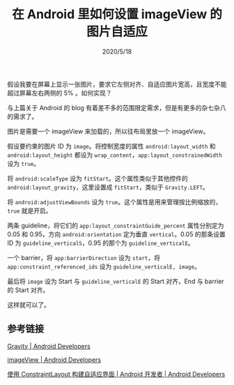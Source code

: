 ﻿---
title: 在 Android 里如何设置 imageView 的图片自适应
date: 2020/5/18
updated: 2020/5/18
category: 
- Mist
- Android
tag: 
- Android
---

假设我要在屏幕上显示一张图片，要求它左侧对齐、自适应图片宽高，且宽度不能超过屏幕左右两侧的 5% 。如何实现？

与上篇关于 Android 的 blog 有着差不多的范围限定需求，但是有更多的杂七杂八的需求了。

<!-- more -->

图片是需要一个 imageView 来加载的，所以往布局里放一个 imageView。

假设要约束的图片 ID 为 `image`。将控制宽度的属性 `android:layout_width` 和 `android:layout_height` 都设为 `wrap_content`，`app:layout_constrainedWidth` 设为 `true`。

将 `android:scaleType` 设为 `fitStart`。这个属性类似于其他控件的 `android:layout_gravity`，这里设置成 `fitStart`，类似于 `Gravity.LEFT`。

将 `android:adjustViewBounds` 设为 `true`。这个属性是用来管理按比例缩放的，`true` 就是开启。

两条 guideline，将它们的 `app:layout_constraintGuide_percent` 属性分别定为 0.05 和 0.95，方向 `android:orientation` 定为垂直 `vertical`。0.05 的那条设置 ID 为 `guideline_verticalS`，0.95 的那个为 `guideline_verticalE`。

一个 barrier，将 `app:barrierDirection` 设为 `start`，将 `app:constraint_referenced_ids` 设为 `guideline_verticalE, image`。

最后将 `image` 设为 Start 与 `guideline_verticalE` 的 Start 对齐，End 与 barrier 的 Start 对齐。

这样就可以了。

## 参考链接

[Gravity  \|  Android Developers](https://developer.android.google.cn/reference/android/view/Gravity)

[imageView  \|  Android Developers](https://developer.android.google.cn/reference/android/widget/ImageView)

[使用 ConstraintLayout 构建自适应界面  \|  Android 开发者  \|  Android Developers](https://developer.android.google.cn/training/constraint-layout)
